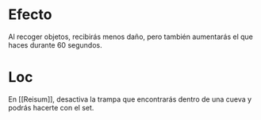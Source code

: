 # Efecto
Al recoger objetos, recibirás menos daño, pero también aumentarás el que haces durante 60 segundos.
# Loc
En [[Reisum]], desactiva la trampa que encontrarás dentro de una cueva y podrás hacerte con el set.